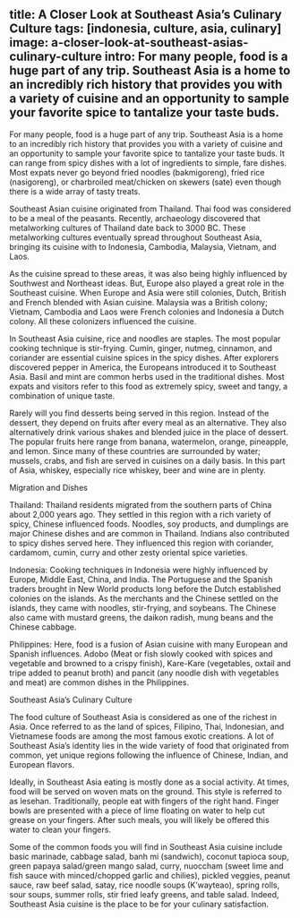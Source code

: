 title: A Closer Look at Southeast Asia’s Culinary Culture
tags: [indonesia, culture, asia, culinary]
image: a-closer-look-at-southeast-asias-culinary-culture
intro: For many people, food is a huge part of any trip. Southeast Asia is a home to an incredibly rich history that provides you with a variety of cuisine and an opportunity to sample your favorite spice to tantalize your taste buds.
---
For many people, food is a huge part of any trip. Southeast Asia is a home to
an incredibly rich history that provides you with a variety of cuisine and an
opportunity to sample your favorite spice to tantalize your taste buds. It can
range from spicy dishes with a lot of ingredients to simple, fare dishes. Most
expats never go beyond fried noodles (bakmigoreng), fried rice (nasigoreng), or
charbroiled meat/chicken on skewers (sate) even though there is a wide array of
tasty treats.

Southeast Asian cuisine originated from Thailand. Thai food was considered to
be a meal of the peasants. Recently, archaeology discovered that metalworking
cultures of Thailand date back to 3000 BC. These metalworking cultures
eventually spread throughout Southeast Asia, bringing its cuisine with to
Indonesia, Cambodia, Malaysia, Vietnam, and Laos.

As the cuisine spread to these areas, it was also being highly influenced by
Southwest and Northeast ideas. But, Europe also played a great role in the
Southeast cuisine. When Europe and Asia were still colonies, Dutch, British and
French blended with Asian cuisine. Malaysia was a British colony; Vietnam,
Cambodia and Laos were French colonies and Indonesia a Dutch colony. All these
colonizers influenced the cuisine.

In Southeast Asia cuisine, rice and noodles are staples. The most popular
cooking technique is stir-frying. Cumin, ginger, nutmeg, cinnamon, and
coriander are essential cuisine spices in the spicy dishes. After explorers
discovered pepper in America, the Europeans introduced it to Southeast Asia.
Basil and mint are common herbs used in the traditional dishes. Most expats and
visitors refer to this food as extremely spicy, sweet and tangy, a combination
of unique taste.

Rarely will you find desserts being served in this region. Instead of the
dessert, they depend on fruits after every meal as an alternative. They also
alternatively drink various shakes and blended juice in the place of dessert.
The popular fruits here range from banana, watermelon, orange, pineapple, and
lemon. Since many of these countries are surrounded by water; mussels, crabs,
and fish are served in cuisines on a daily basis. In this part of Asia,
whiskey, especially rice whiskey, beer and wine are in plenty.

Migration and Dishes

Thailand: Thailand residents migrated from the southern parts of China about
2,000 years ago. They settled in this region with a rich variety of spicy,
Chinese influenced foods. Noodles, soy products, and dumplings are major
Chinese dishes and are common in Thailand. Indians also contributed to spicy
dishes served here. They influenced this region with coriander, cardamom,
cumin, curry and other zesty oriental spice varieties.

Indonesia: Cooking techniques in Indonesia were highly influenced by Europe,
Middle East, China, and India. The Portuguese and the Spanish traders brought
in New World products long before the Dutch established colonies on the
islands. As the merchants and the Chinese settled on the islands, they came
with noodles, stir-frying, and soybeans. The Chinese also came with mustard
greens, the daikon radish, mung beans and the Chinese cabbage.

Philippines: Here, food is a fusion of Asian cuisine with many European and
Spanish influences. Adobo (Meat or fish slowly cooked with spices and vegetable
and browned to a crispy finish), Kare-Kare (vegetables, oxtail and tripe added
to peanut broth) and pancit (any noodle dish with vegetables and meat) are
common dishes in the Philippines.

Southeast Asia’s Culinary Culture

The food culture of Southeast Asia is considered as one of the richest in Asia.
Once referred to as the land of spices, Filipino, Thai, Indonesian, and
Vietnamese foods are among the most famous exotic creations. A lot of Southeast
Asia’s identity lies in the wide variety of food that originated from common,
yet unique regions following the influence of Chinese, Indian, and European
flavors.

Ideally, in Southeast Asia eating is mostly done as a social activity. At
times, food will be served on woven mats on the ground. This style is referred
to as lesehan. Traditionally, people eat with fingers of the right hand. Finger
bowls are presented with a piece of lime floating on water to help cut grease
on your fingers. After such meals, you will likely be offered this water to
clean your fingers.

Some of the common foods you will find in Southeast Asia cuisine include basic
marinade, cabbage salad, banh mi (sandwich), coconut tapioca soup, green papaya
salad/green mango salad, curry, nuoccham (sweet lime and fish sauce with
minced/chopped garlic and chilies), pickled veggies, peanut sauce, raw beef
salad, satay, rice noodle soups (K’wayteao), spring rolls, sour soups, summer
rolls, stir fried leafy greens, and table salad. Indeed, Southeast Asia cuisine
is the place to be for your culinary satisfaction.
